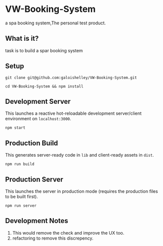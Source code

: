 # VW-Booking-System
a spa booking system,The personal test product.


## What is it?
task is to build a spar booking system 

## Setup

```
git clone git@github.com:galoishelley/VW-Booking-System.git

cd VW-Booking-System && npm install

```

## Development Server

This launches a reactive hot-reloadable development server/client environment on `localhost:3000`.

```
npm start
```

## Production Build

This generates server-ready code in `lib` and client-ready assets in `dist`.

```
npm run build
```

## Production Server

This launches the server in production mode (requires the production files to be built first).

```
npm run server
```

## Development Notes

1.  This would remove the check and improve the UX too.
2.  refactoring to remove this discrepency.
